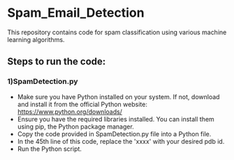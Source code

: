# Spam_Email_Detection
This repository contains code for spam classification using various machine learning algorithms.
## Steps to run the code:
### 1)SpamDetection.py
- Make sure you have Python installed on your system. If not, download and install it from the official Python website: https://www.python.org/downloads/
- Ensure you have the required libraries installed. You can install them using pip, the Python package manager.
- Copy the code provided in SpamDetection.py file into a Python file.
- In the 45th line of this code, replace the 'xxxx' with your desired pdb id.
- Run the Python script.
